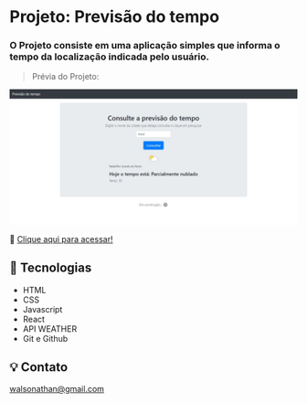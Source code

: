 # Projeto: Previsão do tempo

### O Projeto consiste em uma aplicação simples que informa o tempo da localização indicada pelo usuário.

> Prévia do Projeto:

![imagem](src\image\preview.JPG)

🔗 [Clique aqui para acessar!](https://dabliuene.github.io/consulta-tempo/)

## 🧰 Tecnologias

- HTML
- CSS
- Javascript
- React
- API WEATHER
- Git e Github

## 💡 Contato

walsonathan@gmail.com
